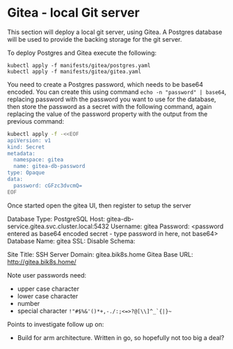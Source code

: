 # Gitea - local Git server

This section will deploy a local git server, using Gitea.  A Postgres database will be used to provide the backing storage for the git server.

To deploy Postgres and Gitea execute the following:

```
kubectl apply -f manifests/gitea/postgres.yaml
kubectl apply -f manifests/gitea/gitea.yaml
```

You need to create a Postgres password, which needs to be base64 encoded.  You can create this using command ```echo -n "password" | base64```, replacing password with the password you want to use for the database, then store the password as a secret with the following command, again replacing the value of the password property with the output from the previous command:

```bash
kubectl apply -f -<<EOF
apiVersion: v1
kind: Secret
metadata:
  namespace: gitea
  name: gitea-db-password
type: Opaque
data:
  password: cGFzc3dvcmQ=
EOF
```

Once started open the gitea UI, then register to setup the server

Database Type:  PostgreSQL
Host:           gitea-db-service.gitea.svc.cluster.local:5432
Username:       gitea
Password:       <password entered as base64 encoded secret - type password in here, not base64>
Database Name:  gitea
SSL:            Disable
Schema:         <leave blank>

Site Title:     <Set to string of choice>
SSH Server Domain: gitea.bik8s.home <this is what the ingress hostname is>
Gitea Base URL: http://gitea.bik8s.home/


Note user passwords need:
- upper case character
- lower case character
- number
- special character ```!"#$%&'()*+,-./:;<=>?@[\\]^_`{|}~```

Points to investigate follow up on:
- Build for arm architecture.  Written in go, so hopefully not too big a deal?